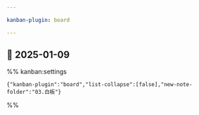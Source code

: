 ```yaml
---

kanban-plugin: board

---
```


## 📅 2025-01-09





%% kanban:settings
```
{"kanban-plugin":"board","list-collapse":[false],"new-note-folder":"03.白板"}
```
%%